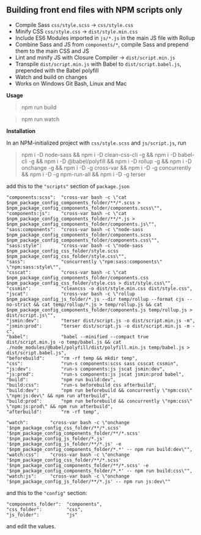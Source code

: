 ## Building front end files with NPM scripts only

- Compile Sass `css/style.scss` → `css/style.css`
- Minify CSS `css/style.css` → `dist/style.min.css`
- Include ES6 Modules imported in `js/*.js` in the main JS file with Rollup
- Combine Sass and JS from `components/*`, compile Sass and prepend them to the main CSS and JS
- Lint and minify JS with Closure Compiler → `dist/script.min.js`
- Transpile `dist/script.min.js` with Babel to `dist/script.babel.js`, prepended with the Babel polyfill
- Watch and build on changes
- Works on Windows Git Bash, Linux and Mac

**Usage**

> npm run build

> npm run watch

**Installation**

In an NPM-initialized project with `css/style.scss` and `js/script.js`, run

> npm i -D node-sass && npm i -D clean-css-cli -g && npm i -D babel-cli -g && npm i -D @babel/polyfill && npm i -D rollup -g && npm i -D onchange -g && npm i -D -g cross-var && npm i -D -g concurrently && npm i -D -g npm-run-all && npm i -D -g terser

add this to the `"scripts"` section of `package.json`

    "components:scss": 	"cross-var bash -c \"cat $npm_package_config_components_folder/**/*.scss > $npm_package_config_components_folder/components.scss\"",
    "components:js": 	"cross-var bash -c \"cat $npm_package_config_components_folder/**/*.js > $npm_package_config_components_folder/components.js\"",
    "sass:components": 	"cross-var bash -c \"node-sass $npm_package_config_components_folder/components.scss $npm_package_config_components_folder/components.css\"",
    "sass:style": 		"cross-var bash -c \"node-sass $npm_package_config_css_folder/style.scss $npm_package_config_css_folder/style.css\"",
    "sass": 			"concurrently \"npm:sass:components\" \"npm:sass:style\"",
    "csscat": 			"cross-var bash -c \"cat $npm_package_config_components_folder/components.css $npm_package_config_css_folder/style.css > dist/style.css\"",
    "cssmin": 			"cleancss -o dist/style.min.css dist/style.css",
    "jscat": 			"cross-var bash -c \"rollup $npm_package_config_js_folder/*.js --dir temp/rollup --format cjs --no-strict && cat temp/rollup/*.js > temp/rollup.js && cat $npm_package_config_components_folder/components.js temp/rollup.js > dist/script.js\"",
    "jsmin:dev": 		"terser dist/script.js -o dist/script.min.js -m",
    "jsmin:prod": 		"terser dist/script.js -o dist/script.min.js -m -c",
    "babel": 			"babel --minified --compact true dist/script.min.js -o temp/babel.js && cat ./node_modules/@babel/polyfill/dist/polyfill.min.js temp/babel.js > dist/script.babel.js",
    "beforebuild": 		"rm -rf temp && mkdir temp",
    "css": 				"run-s components:scss sass csscat cssmin",
    "js:dev": 			"run-s components:js jscat jsmin:dev",
    "js:prod": 			"run-s components:js jscat jsmin:prod babel",
    "build": 			"npm run build:dev",
    "build:css": 		"run-s beforebuild css afterbuild",
    "build:dev": 		"npm run beforebuild && concurrently \"npm:css\" \"npm:js:dev\" && npm run afterbuild",
    "build:prod": 		"npm run beforebuild && concurrently \"npm:css\" \"npm:js:prod\" && npm run afterbuild",
    "afterbuild": 		"rm -rf temp",

	"watch": 		"cross-var bash -c \"onchange '$npm_package_config_css_folder/**/*.scss' '$npm_package_config_components_folder/**/*.scss' '$npm_package_config_js_folder/*.js' '$npm_package_config_js_folder/**/*.js' -e '$npm_package_config_components_folder/*.*' -- npm run build:dev\"",
    "watch:css": 	"cross-var bash -c \"onchange '$npm_package_config_css_folder/**/*.scss' '$npm_package_config_components_folder/**/*.scss' -e '$npm_package_config_components_folder/*.*' -- npm run build:css\"",
    "watch:js": 	"cross-var bash -c \"onchange '$npm_package_config_js_folder/**/*.js' -- npm run js:dev\""

and this to the `"config"` section:

    "components_folder":  "components",
    "css_folder":         "css",
    "js_folder":          "js"

and edit the values.

